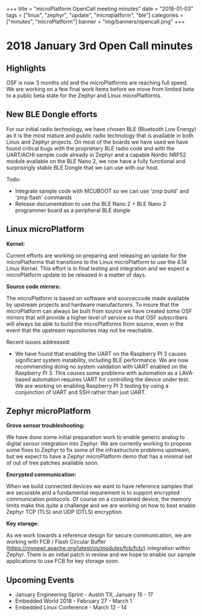 +++
title = "microPlatform OpenCall meeting minutes"
date = "2018-01-03"
tags = ["linux", "zephyr", "update", "microplatform", "ble"]
categories = ["minutes", "microPlatform"]
banner = "img/banners/opencall.png"
+++

# 2018 January 3rd Open Call minutes

## Highlights

OSF is now 3 months old and the microPlatforms are reaching full speed.  We are working on a few final work items before we move from limited beta to a public beta state for the Zephyr and Linux microPlatforms. 

## New BLE Dongle efforts

For our initial radio technology, we have chosen BLE (Bluetooth Low Energy) as it is the most mature and public radio technology that is available in both Linux and Zephyr projects.  On most of the boards we have used we have found critical bugs with the proprietary BLE radio code and with the UART/ACHI sample code already in Zephyr and a capable Nordic NRF52 module available on the BLE Nano 2, we now have a fully functional and surprisingly stable BLE Dongle that we can use with our host.  

Todo: 
* Integrate sample code with MCUBOOT so we can use 'zmp build' and 'zmp flash' commands
* Release documentation to use the BLE Nano 2 + BLE Nano 2 programmer board as a peripheral BLE dongle

## Linux microPlatform

__Kernel:__

Current efforts are working on preparing and releasing an update for the microPlatforms that transitions to the Linux microPlatform to use the 4.14 Linux Kernel.  This effort is in final testing and integration and we expect a microPlatform update to be released in a matter of days.

__Source code mirrors:__

The microPlatform is based on software and sourceccode made available by upstream projects and hardware manufacturers.  To insure that the microPlatform can always be built from source we have created some OSF mirrors that will provide a higher level of service so that OSF subscribers will always be able to build the microPlatforms from source, even in the event that the upstream repositories may not be reachable.

Recent issues addressed: 

* We have found that enabling the UART on the Raspberry PI 3 causes significant system instability, including BLE performance.  We are now recommending doing no system validation with UART enabled on the Raspberry PI 3.  This causes some problems with automation as a LAVA-based automation requires UART for controlling the device under test.  We are working on enabling Raspberry PI 3 testing by using a conjunction of UART and SSH rather than just UART.  

## Zephyr microPlatform

__Grove sensor troubleshooting:__

We have done some initial preparation work to enable generic analog to digital sensor integration into Zephyr.  We are currently working to propose some fixes to Zephyr to fix some of the infrastructure problems upstream, but we expect to have a Zephyr microPlatform demo that has a minimal set of out of tree patches available soon.

__Encrypted communication:__

When we build connected devices we want to have reference samples that are securable and a fundamental requirement is to support encrypted communication protocols.  Of course on a constrained device, the memory limits make this quite a challenge and we are working on how to best enable Zephyr TCP (TLS) and UDP (DTLS) encryption.

__Key storage:__ 

As we work towards a reference design for secure communication,  we are working with FCB / Flash Circular Buffer (https://mynewt.apache.org/latest/os/modules/fcb/fcb/) integration within Zephyr.  There is an initial patch in review and we hope to enable our sample applications to use FCB for key storage soon.

## Upcoming Events

* January Engineering Sprint - Austin TX, January 15 - 17
* Embedded World 2018 - February 27 - March 1 
* Embedded Linux Conference - March 12 - 14
